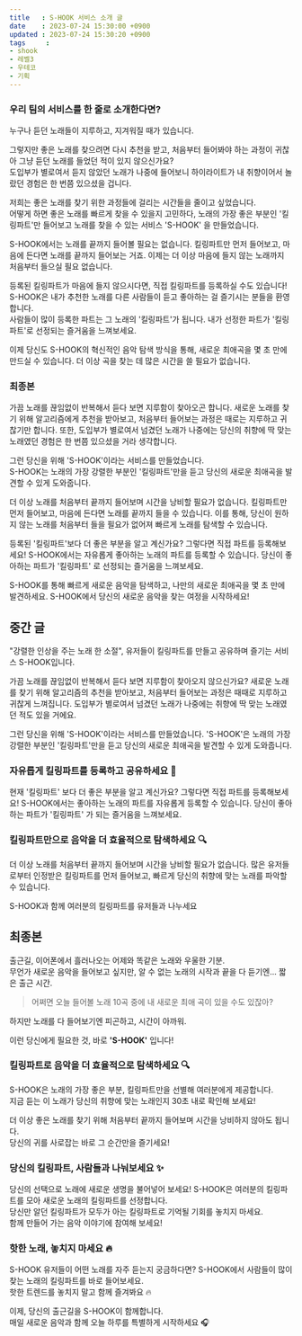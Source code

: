 ```yaml
---
title   : S-HOOK 서비스 소개 글
date    : 2023-07-24 15:30:00 +0900
updated : 2023-07-24 15:30:20 +0900
tags     : 
- shook
- 레벨3
- 우테코
- 기획
---
```


### 우리 팀의 서비스를 한 줄로 소개한다면?

누구나 듣던 노래들이 지루하고, 지겨워질 때가 있습니다. 

그렇지만 좋은 노래를 찾으려면 다시 추천을 받고, 처음부터 들어봐야 하는 과정이 귀찮아 그냥 듣던 노래를 들었던 적이 있지 않으신가요?     
도입부가 별로여서 듣지 않았던 노래가 나중에 들어보니 하이라이트가 내 취향이어서 놀랐던 경험은 한 번쯤 있으셨을 겁니다.      

저희는 좋은 노래를 찾기 위한 과정들에 걸리는 시간들을 줄이고 싶었습니다.    
어떻게 하면 좋은 노래를 빠르게 찾을 수 있을지 고민하다, 노래의 가장 좋은 부분인 '킬링파트'만 들어보고 노래를 찾을 수 있는 서비스 'S-HOOK' 을 만들었습니다.     

S-HOOK에서는 노래를 끝까지 들어볼 필요는 없습니다. 킬링파트만 먼저 들어보고, 마음에 든다면 노래를 끝까지 들어보는 거죠. 이제는 더 이상 마음에 들지 않는 노래까지 처음부터 들으실 필요 없습니다.     

등록된 킬링파트가 마음에 들지 않으시다면, 직접 킬링파트를 등록하실 수도 있습니다!     
S-HOOK은 내가 추천한 노래를 다른 사람들이 듣고 좋아하는 걸 즐기시는 분들을 환영합니다.     
사람들이 많이 등록한 파트는 그 노래의 '킬링파트'가 됩니다. 내가 선정한 파트가 '킬링파트'로 선정되는 즐거움을 느껴보세요. 

이제 당신도 S-HOOK의 혁신적인 음악 탐색 방식을 통해, 새로운 최애곡을 몇 초 만에 만드실 수 있습니다. 더 이상 곡을 찾는 데 많은 시간을 쓸 필요가 없습니다. 

### 최종본
  
가끔 노래를 끊임없이 반복해서 듣다 보면 지루함이 찾아오곤 합니다. 새로운 노래를 찾기 위해 알고리즘에게 추천을 받아보고, 처음부터 들어보는 과정은 때로는 지루하고 귀찮기만 합니다. 또한, 도입부가 별로여서 넘겼던 노래가 나중에는 당신의 취향에 딱 맞는 노래였던 경험은 한 번쯤 있으셨을 거라 생각합니다.

그런 당신을 위해 'S-HOOK'이라는 서비스를 만들었습니다.     
S-HOOK는 노래의 가장 강렬한 부분인 '킬링파트'만을 듣고 당신의 새로운 최애곡을 발견할 수 있게 도와줍니다.

더 이상 노래를 처음부터 끝까지 들어보며 시간을 낭비할 필요가 없습니다. 킬링파트만 먼저 들어보고, 마음에 든다면 노래를 끝까지 들을 수 있습니다. 이를 통해, 당신이 원하지 않는 노래를 처음부터 들을 필요가 없어져 빠르게 노래를 탐색할 수 있습니다.    

등록된 '킬링파트'보다 더 좋은 부분을 알고 계신가요? 그렇다면 직접 파트를 등록해보세요! 
S-HOOK에서는 자유롭게 좋아하는 노래의 파트를 등록할 수 있습니다. 당신이 좋아하는 파트가 '킬링파트' 로 선정되는 즐거움을 느껴보세요. 

S-HOOK를 통해 빠르게 새로운 음악을 탐색하고, 나만의 새로운 최애곡을 몇 초 만에 발견하세요. S-HOOK에서 당신의 새로운 음악을 찾는 여정을 시작하세요!

## 중간 글

"강렬한 인상을 주는 노래 한 소절", 유저들이 킬링파트를 만들고 공유하며 즐기는 서비스 S-HOOK입니다.

가끔 노래를 끊임없이 반복해서 듣다 보면 지루함이 찾아오지 않으신가요?
새로운 노래를 찾기 위해 알고리즘의 추천을 받아보고, 처음부터 들어보는 과정은 때때로 지루하고 귀찮게 느껴집니다.
도입부가 별로여서 넘겼던 노래가 나중에는 취향에 딱 맞는 노래였던 적도 있을 거에요.

그런 당신을 위해 'S-HOOK'이라는 서비스를 만들었습니다.
'S-HOOK'은 노래의 가장 강렬한 부분인 '킬링파트'만을 듣고 당신의 새로운 최애곡을 발견할 수 있게 도와줍니다.

### 자유롭게 킬링파트를 등록하고 공유하세요 🗽

현재 '킬링파트' 보다 더 좋은 부분을 알고 계신가요? 그렇다면 직접 파트를 등록해보세요!
S-HOOK에서는 좋아하는 노래의 파트를 자유롭게 등록할 수 있습니다.
당신이 좋아하는 파트가 '킬링파트' 가 되는 즐거움을 느껴보세요.

### 킬링파트만으로 음악을 더 효율적으로 탐색하세요 🔍

더 이상 노래를 처음부터 끝까지 들어보며 시간을 낭비할 필요가 없습니다.
많은 유저들로부터 인정받은 킬링파트를 먼저 들어보고, 빠르게 당신의 취향에 맞는 노래를 파악할 수 있습니다.

S-HOOK과 함께 여러분의 킬링파트를 유저들과 나누세요

## 최종본

출근길, 이어폰에서 흘러나오는 어제와 똑같은 노래와 우울한 기분.     
무언가 새로운 음악을 들어보고 싶지만, 알 수 없는 노래의 시작과 끝을 다 듣기엔... 짧은 출근 시간.

> 어쩌면 오늘 들어볼 노래 10곡 중에 내 새로운 최애 곡이 있을 수도 있잖아?

하지만 노래를 다 들어보기엔 피곤하고, 시간이 아까워.

이런 당신에게 필요한 것, 바로 **'S-HOOK'** 입니다!

### 킬링파트로 음악을 더 효율적으로 탐색하세요 🔍

S-HOOK은 노래의 가장 좋은 부분, 킬링파트만을 선별해 여러분에게 제공합니다.     
지금 듣는 이 노래가 당신의 취향에 맞는 노래인지 30초 내로 확인해 보세요!

더 이상 좋은 노래를 찾기 위해 처음부터 끝까지 들어보며 시간을 낭비하지 않아도 됩니다.     
당신의 귀를 사로잡는 바로 그 순간만을 즐기세요!

### 당신의 킬링파트, 사람들과 나눠보세요 ✨

당신의 선택으로 노래에 새로운 생명을 불어넣어 보세요! S-HOOK은 여러분의 킬링파트를 모아 새로운 노래의 킬링파트를 선정합니다.  
당신만 알던 킬링파트가 모두가 아는 킬링파트로 기억될 기회를 놓치지 마세요.      
함께 만들어 가는 음악 이야기에 참여해 보세요!

### 핫한 노래, 놓치지 마세요 🔥

S-HOOK 유저들이 어떤 노래를 자주 듣는지 궁금하다면? S-HOOK에서 사람들이 많이 찾는 노래의 킬링파트를 바로 들어보세요.     
핫한 트렌드를 놓치지 말고 함께 즐겨봐요 🔥

이제, 당신의 출근길을 S-HOOK이 함께합니다.      
매일 새로운 음악과 함께 오늘 하루를 특별하게 시작하세요 🎧